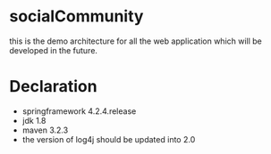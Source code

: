 # socialCommunity
this is the demo architecture for all the web application which will be developed in the future.

# Declaration

+ springframework 4.2.4.release
+ jdk 1.8
+ maven 3.2.3
+ the version of log4j should be updated into 2.0




